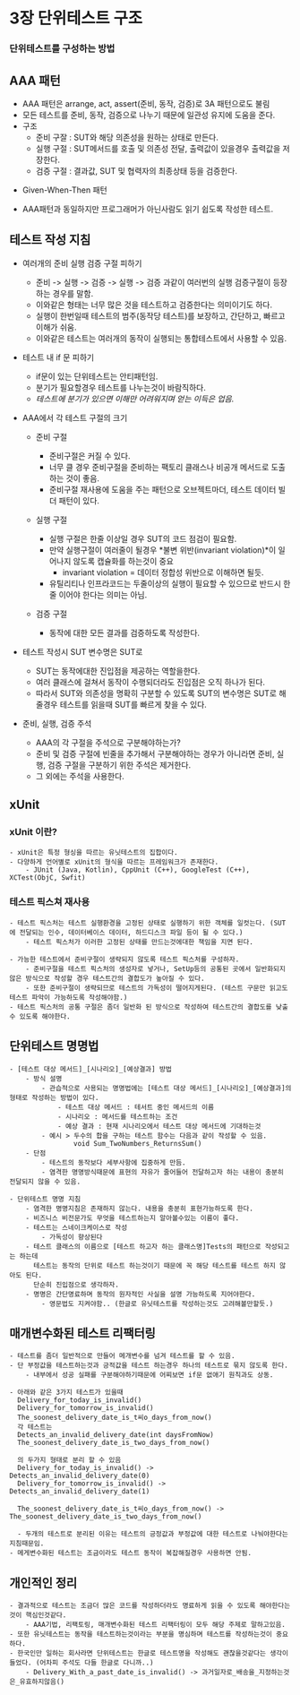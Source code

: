 # 3장 단위테스트 구조
### 단위테스트를 구성하는 방법

## AAA 패턴

- AAA 패턴은 arrange, act, assert(준비, 동작, 검증)로 3A 패턴으로도 불림
- 모든 테스트를 준비, 동작, 검증으로 나누기 때문에 일관성 유지에 도움을 준다.
- 구조
    - 준비 구잘 : SUT와 해당 의존성을 원하는 상태로 만든다.
    - 실행 구절 : SUT메서드를 호출 및 의존성 전달, 출력값이 있을경우 출력값을 저장한다.
    - 검증 구절 : 결과값, SUT 및 협력자의 최종상태 등을 검증한다.

* Given-When-Then 패턴
 - AAA패턴과 동일하지만 프로그래머가 아닌사람도 읽기 쉽도록 작성한 테스트.

## 테스트 작성 지침
- 여러개의 준비 실행 검증 구절 피하기
    - 준비 -> 실행 -> 검증 -> 실행 -> 검증 과같이 여러번의 실행 검증구절이 등장하는 경우를 말함.
    - 이와같은 형태는 너무 많은 것을 테스트하고 검증한다는 의미이기도 하다.
    - 실행이 한번일때 테스트의 범주(동작당 테스트)를 보장하고, 간단하고, 빠르고 이해가 쉬움.
    - 이와같은 테스트는 여러개의 동작이 실행되는 통합테스트에서 사용할 수 있음.

- 테스트 내 if 문 피하기
    - if문이 있는 단위테스트는 안티패턴임.
    - 분기가 필요할경우 테스트를 나누는것이 바람직하다.
    - *테스트에 분기가 있으면 이해만 어려워지며 얻는 이득은 업음.*

- AAA에서 각 테스트 구절의 크기
    - 준비 구절
        - 준비구절은 커질 수 있다.
        - 너무 클 경우 준비구절을 준비하는 팩토리 클래스나 비공개 메서드로 도출하는 것이 좋음.
        - 준비구절 재사용에 도움을 주는 패턴으로 오브젝트마더, 테스트 데이터 빌더 패턴이 있다.

    - 실행 구절
        - 실행 구절은 한줄 이상일 경우 SUT의 코드 점검이 필요함.
        - 만약 실행구절이 여러줄이 될경우 *불변 위반(invariant violation)*이 일어나지 않도록 캡슐화를 하는것이 중요
            - invariant violation = 데이터 정합성 위반으로 이해하면 될듯.
        - 유틸리티나 인프라코드는 두줄이상의 실행이 필요할 수 있으므로 반드시 한줄 이어야 한다는 의미는 아님.

    - 검증 구절
        - 동작에 대한 모든 결과를 검증하도록 작성한다.

- 테스트 작성시 SUT 변수명은 SUT로
    - SUT는 동작에대한 진입점을 제공하는 역할을한다.
    - 여러 클래스에 걸쳐서 동작이 수행되더라도 진입점은 오직 하나가 된다.
    - 따라서 SUT와 의존성을 명확히 구분할 수 있도록 SUT의 변수명은 SUT로 해줄경우 테스트를 읽을때 SUT를 빠르게 찾을 수 있다.

- 준비, 실행, 검증 주석
    - AAA의 각 구절을 주석으로 구분해야하는가?
    - 준비 및 검증 구절에 빈줄을 추가해서 구분해야하는 경우가 아니라면 준비, 실행, 검증 구절을 구분하기 위한 주석은 제거한다.
    - 그 외에는 주석을 사용한다.

## xUnit
### xUnit 이란?
    - xUnit은 특정 형싱을 따르는 유닛테스트의 집합이다.
    - 다양하게 언어별로 xUnit의 형식을 따르는 프레임워크가 존재한다.
        - JUnit (Java, Kotlin), CppUnit (C++), GoogleTest (C++), XCTest(ObjC, Swfit)

### 테스트 픽스쳐 재사용
    - 테스트 픽스처는 테스트 실행환경을 고정된 상태로 실행하기 위한 객체를 일컷는다. (SUT에 전달되는 인수, 데이터베이스 데이터, 하드디스크 파일 등이 될 수 있다.)
        - 테스트 픽스처가 이러한 고정된 상태를 만드는것에대한 책임을 지면 된다.

    - 가능한 테스트에서 준비구절이 생략되지 않도록 테스트 픽스처를 구성하자.
        - 준비구절을 테스트 픽스처의 생성자로 넣거나, SetUp등의 공통된 곳에서 일반화되지 않은 방식으로 작성할 경우 테스트간의 결합도가 높아질 수 있다.
        - 또한 준비구절이 생략되므로 테스트의 가독성이 떨어지게된다. (테스트 구문만 읽고도 테스트 파악이 가능하도록 작성해야함.)
    - 테스트 픽스처의 공통 구절은 좀더 일반화 된 방식으로 작성하여 테스트간의 결합도를 낮출 수 있도록 해야한다.

## 단위테스트 명명법
    - [테스트 대상 메서드]_[시나리오]_[예상결과] 방법
        - 방식 설명
            - 관습적으로 사용되는 명명법에는 [테스트 대상 메서드]_[시나리오]_[예상결과]의 형태로 작성하는 방법이 있다.
                - 테스트 대상 메서드 : 테서트 중인 메서드의 이름
                - 시나리오 : 메서드를 테스트하는 조건
                - 예상 결과 : 현재 시나리오에서 테스트 대상 메서드에 기대하는것
            - 예시 > 두수의 합을 구하는 테스트 함수는 다음과 같이 작성할 수 있음.
                    void Sum_TwoNumbers_ReturnsSum()
        - 단점
            - 테스트의 동작보다 세부사항에 집중하게 만듬.
            - 염격한 명명방식때문에 표현의 자유가 줄어들어 전달하고자 하는 내용이 충분히 전달되지 않을 수 있음.
    
    - 단위테스트 명명 지침
        - 염격한 명명지침은 존재하지 않는다. 내용을 충분히 표현가능하도록 한다.
        - 비즈니스 비전문가도 무엇을 테스트하는지 알아볼수있는 이름이 좋다.
        - 테스트는 스네이크케이스로 작성
            - 가독성이 향상된다
        - 테스트 클래스의 이름으로 [테스트 하고자 하는 클래스명]Tests의 패턴으로 작성되고는 하는데
          테스트는 동작의 단위로 테스트 하는것이기 때문에 꼭 해당 테스트를 테스트 하지 않아도 된다.
          단순히 진입점으로 생각하자.
        - 명명은 간단명료하며 동작의 원자적인 사실을 설명 가능하도록 지어야한다.
            - 영문법도 지켜야함.. (한글로 유닛테스트를 작성하는것도 고려해볼만할듯.)

## 매개변수화된 테스트 리팩터링
    - 테스트를 좀더 일반적으로 만들어 메개변수를 넘겨 테스트를 할 수 있음.
    - 단 부정값을 테스트하는것과 긍적값을 테스트 하는경우 하나의 테스트로 묶지 않도록 한다. 
        - 내부에서 성공 실패를 구분해야하기때문에 어찌보면 if문 없애기 원칙과도 상동.

    - 아래와 같은 3가지 테스트가 있을때
      Delivery_for_today_is_invalid()
      Delivery_for_tomorrow_is_invalid()
      The_soonest_delivery_date_is_t씨o_days_from_now()
      각 테스트는 
      Detects_an_invalid_delivery_date(int daysFromNow)
      The_soonest_delivery_date_is_two_days_from_now()

      의 두가지 형태로 분리 할 수 있음
      Delivery_for_today_is_invalid() -> Detects_an_invalid_delivery_date(0)
      Delivery_for_tomorrow_is_invalid() -> Detects_an_invalid_delivery_date(1)

      The_soonest_delivery_date_is_t씨o_days_from_now() -> The_soonest_delivery_date_is_two_days_from_now()

      - 두개의 테스트로 분리된 이유는 테스트의 긍정값과 부정값에 대한 테스트로 나눠야한다는 지침때문임.
    - 메게변수화된 테스트는 조금이라도 테스트 동작이 복잡해질경우 사용하면 안됨.
      
## 개인적인 정리
    - 결과적으로 테스트는 조금더 많은 코드를 작성하더라도 명료하게 읽을 수 있도록 해야한다는 것이 핵심인것같다.
        - AAA기법, 리팩토링, 매개변수화된 테스트 리팩터링이 모두 해당 주제로 말하고있음.
    - 또한 유닛테스트는 동작을 테스트하는것이라는 부분을 명심하며 테스트를 작성하는것이 중요하다.
    - 한국인만 일하는 회사라면 단위테스트는 한글로 테스트명을 작성해도 괜찮을것같다는 생각이 들었다. (어차피 주석도 다들 한글로 다니까..)
        - Delivery_With_a_past_date_is_invalid() -> 과거일자로_배송을_지정하는것은_유효하지않음()